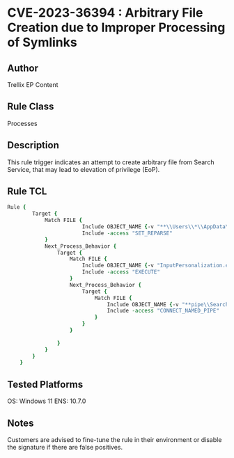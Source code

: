 # CVE-2023-36394 : Arbitrary File Creation due to Improper Processing of Symlinks

## Author
Trellix EP Content

## Rule Class 
Processes

## Description
This rule trigger indicates an attempt to create arbitrary file from Search Service, that may lead to elevation of privilege (EoP).

## Rule TCL
```tcl
Rule {
		Target {
			Match FILE {
						Include OBJECT_NAME {-v "**\\Users\\*\\AppData\\Local\\Microsoft\\InputPersonalization\\TextHarvester"}
						Include -access "SET_REPARSE"
			}
			Next_Process_Behavior {
				Target {
					Match FILE {
						Include OBJECT_NAME {-v "InputPersonalization.exe"}
						Include -access "EXECUTE"
					}    
					Next_Process_Behavior {
						Target {
							Match FILE {
								Include OBJECT_NAME {-v "**pipe\\SearchTextHarvester"}
								Include -access "CONNECT_NAMED_PIPE"
							}    
						}
					}
                     
                }
            }
        }
	}
```

## Tested Platforms
OS: Windows 11
ENS: 10.7.0

## Notes
Customers are advised to fine-tune the rule in their environment or disable the signature if there are false positives. 
